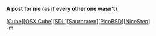 <b>A post for me (as if every other one wasn't)</b>
<br />
<br />[<a href="http://wouter.fov120.com/cube/index.php4">Cube</a>][<a href="http://cube-osx.sf.net/">OSX Cube</a>][<a href="http://www.libsdl.org/">SDL</a>][<a href="http://wouter.fov120.com/sauerbraten/">Saurbraten</a>][<a href="http://www.picobsd.pbg.pl/">PicoBSD</a>][<a href="http://nicestep.sourceforge.net/">NiceStep</a>]
<br />-m
<br />
